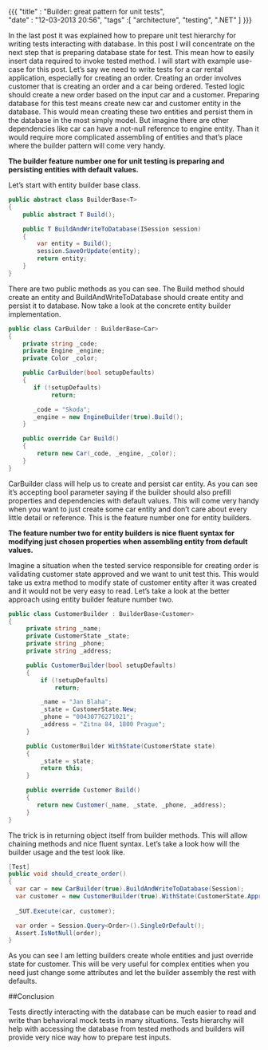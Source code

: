 ﻿{{{
    "title"    : "Builder: great pattern for unit tests",  
    "date"     : "12-03-2013 20:56",
	"tags"	   :[ "architecture", "testing", ".NET" ]
}}}

In the last post it was explained how to prepare unit test hierarchy for writing tests interacting with database. In this post I will concentrate 
on the next step that is preparing database state for test. This mean how to easily insert data required to invoke tested method. I will start 
with example use-case for this post.  Let’s say we need to write tests for a car rental application, especially for creating an order. 
Creating an order involves customer that is creating an order and a car being ordered. Tested logic should create a new order based on the 
input car and a customer. Preparing database for this test means create new car and customer entity in the database. This would mean creating 
these two entities and persist them in the database in the most simply model. But imagine there are other dependencies like car can have a 
not-null reference to engine entity. Than it would require more complicated assembling of entities and that’s place where the builder pattern 
will come very handy.

**The builder feature number one for unit testing is preparing and persisting entities with default values.**

Let’s start with entity builder base class.

``` c#
public abstract class BuilderBase<T>
{ 
    public abstract T Build();

    public T BuildAndWriteToDatabase(ISession session)
    {
        var entity = Build();
        session.SaveOrUpdate(entity);
        return entity;
    }
}
```

There are two public methods as you can see. The Build method should create an entity and BuildAndWriteToDatabase should create 
entity and persist it to database. Now take a look at the concrete entity builder implementation.

``` c#
public class CarBuilder : BuilderBase<Car>
{
    private string _code;
    private Engine _engine;
    private Color _color;

    public CarBuilder(bool setupDefaults)
    {
       if (!setupDefaults)
            return;

       _code = "Skoda";
       _engine = new EngineBuilder(true).Build();
    }

    public override Car Build()
    {
        return new Car(_code, _engine, _color);
    }
}
```

CarBuilder class will help us to create and persist car entity. As you can see it’s accepting bool parameter saying if the builder 
should also prefill properties and dependencies with default values. This will come very handy when you want to just create some car 
entity and don’t care about every little detail or reference. This is the feature number one for entity builders.

**The feature number two for entity builders is nice fluent syntax for modifying just chosen properties when assembling entity from default values.**

Imagine a situation when the tested service responsible for creating order is validating customer state approved and we want to unit 
test this. This would take us extra method to modify state of customer entity after it was created and it would not be very 
easy to read. Let’s take a look at the better approach using entity builder feature number two.

``` c#
public class CustomerBuilder : BuilderBase<Customer>
{
     private string _name;
     private CustomerState _state;
     private string _phone;
     private string _address;

     public CustomerBuilder(bool setupDefaults)
	 {
	     if (!setupDefaults)
             return;

         _name = "Jan Blaha";
		 _state = CustomerState.New;
		 _phone = "00430776271021";
		 _address = "Zitna 84, 1800 Prague";
     }

     public CustomerBuilder WithState(CustomerState state)
     {
         _state = state;
         return this;
     }

     public override Customer Build()
     {
        return new Customer(_name, _state, _phone, _address);
     }
}
```

The trick is in returning object itself from builder methods. This will allow chaining methods and nice fluent syntax. Let’s take a look 
how will the builder usage and the test look like.

``` c#
[Test]
public void should_create_order()
{
  var car = new CarBuilder(true).BuildAndWriteToDatabase(Session);
  var customer = new CustomerBuilder(true).WithState(CustomerState.Approved).BuildAndWriteToDatabase(Session);
  
  _SUT.Execute(car, customer);

  var order = Session.Query<Order>().SingleOrDefault();
  Assert.IsNotNull(order);
}
```

As you can see I am letting builders create whole entities and just override state for customer. This will be very useful for complex 
entities when you need just change some attributes and let the builder assembly the rest with defaults.

##Conclusion

Tests directly interacting with the database can be much easier to read and write than behavioral mock tests in many situations. Tests 
hierarchy will help with accessing the database from tested methods and builders will provide very nice way how to prepare test inputs.